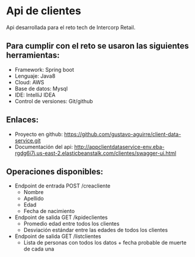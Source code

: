 # Api de clientes
Api desarrollada para el reto tech de Intercorp Retail.

## Para cumplir con el reto se usaron las siguientes herramientas:
- Framework: Spring boot
- Lenguaje: Java8
- Cloud: AWS
- Base de datos: Mysql
- IDE: IntelliJ IDEA 
- Control de versiones: Git/github

## Enlaces:
- Proyecto en github: https://github.com/gustavo-aguirre/client-data-service.git
- Documentación del api: http://appclientdataservice-env.eba-rgdg6i7j.us-east-2.elasticbeanstalk.com/clientes/swagger-ui.html


## Operaciones disponibles:
- Endpoint de entrada POST /creacliente
  - Nombre
  - Apellido
  - Edad
  - Fecha de nacimiento
- Endpoint de salida GET /kpideclientes
  - Promedio edad entre todos los clientes
  - Desviación estándar entre las edades de todos los clientes
- Endpoint de salida GET /listclientes
  - Lista de personas con todos los datos + fecha probable de muerte de cada una

